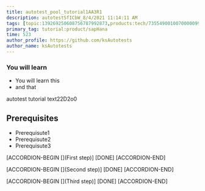 ```yaml
---
title: autotest_pool_tutorial1AA3R1
description: autotestSfICbW_8/4/2021 11:14:11 AM
tags: [topic:139269250608756787992873,products:tech/73554900100700000996,tutorial:experience/advanced]
primary_tag: tutorial:product/sapHana
time: 523
author_profile: https://github.com/ksAutotests
author_name: ksAutotests
---
```

### You will learn
- You will learn this
- and that

autotest tutorial text22D2o0

## Prerequisites
- Prerequisute1
- Prerequisute2
- Prerequisute3

[ACCORDION-BEGIN [](First step)]
[DONE]
[ACCORDION-END]

[ACCORDION-BEGIN [](Second step)]
[DONE]
[ACCORDION-END]

[ACCORDION-BEGIN [](Third step)]
[DONE]
[ACCORDION-END]

